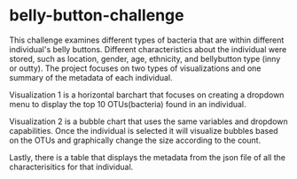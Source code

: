 # belly-button-challenge

This challenge examines different types of bacteria that are within different individual's belly buttons. Different characteristics about the individual were stored, such as location, gender, age, ethnicity, and bellybutton type (inny or outty). The project focuses on two types of visualizations and one summary of the metadata of each individual.

Visualization 1 is a horizontal barchart that focuses on creating a dropdown menu to display the top 10 OTUs(bacteria) found in an individual. 

Visualization 2 is a bubble chart that uses the same variables and dropdown capabilities. Once the individual is selected it will visualize bubbles based on the OTUs and graphically change the size according to the count. 

Lastly, there is a table that displays the metadata from the json file of all the characterisitics for that individual.